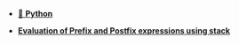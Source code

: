 - [🔗 **Python**](Python/index.md)


- [**Evaluation of Prefix and Postfix expressions using stack**](Eval_Infix_Postfix)

